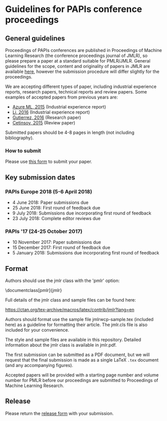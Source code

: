 # Guidelines for PAPIs conference proceedings

## General guidelines

Proceedings of PAPIs conferences are published in Proceedings of Machine Learning Research (the conference proceedings journal of JMLR), so please prepare a paper at a standard suitable for PMLR/JMLR. General guidelines for the scope, content and originality of papers in JMLR are available [here](http://www.jmlr.org/author-info.html), however the submission procedure will differ slightly for the proceedings.

We are accepting different types of paper, including industrial experience reports, research papers, technical reports and review papers. Some examples of accepted papers from previous years are:

* [Azure ML, 2015](http://proceedings.mlr.press/v50/azureml15.pdf) (Industrial experience report)
* [Li, 2016](http://proceedings.mlr.press/v67/li17a/li17a.pdf) (Industrial experience report)
* [Gutierrez, 2016](http://proceedings.mlr.press/v67/gutierrez17a/gutierrez17a.pdf) (Research paper)
* [Cetinsoy, 2015](http://proceedings.mlr.press/v50/cetinsoy15.pdf) (Review paper)

Submitted papers should be 4-8 pages in length (not including bibliography).

### How to submit

Please use [this form](https://papisdotio.wufoo.eu/forms/xst26ab1dgwqty/) to submit your paper.

## Key submission dates

### PAPIs Europe 2018 (5-6 April 2018)

* 4 June 2018: Paper submissions due
* 25 June 2018: First round of feedback due
* 9 July 2018: Submissions due incorporating first round of feedback
* 23 July 2018: Complete editor reviews due

### PAPIs '17 (24-25 October 2017)

* 10 November 2017: Paper submissions due
* 15 December 2017: First round of feedback due
* 5 January 2018: Submissions due incorporating first round of feedback

## Format

Authors should use the jmlr class with the 'pmlr' option:

\documentclass[pmlr]{jmlr}

Full details of the jmlr class and sample files can be found here:

https://ctan.org/tex-archive/macros/latex/contrib/jmlr?lang=en

Authors should format use the sample file jmlrwcp-sample.tex (included here) as
a guideline for formatting their article. The jmlr.cls file is also included
for your convenience.

The style and sample files are available in this repository. Detailed information about the jmlr class is available in jmlr.pdf.

The first submission can be submitted as a PDF document, but we will request that the final submission is made as a single LaTeX `.tex` document (and any accompanying figures).

Accepted papers will be provided with a starting page number and volume number for PMLR before our proceedings are submitted to Proceedings of Machine Learning Research.

## Release

Please return the [release form](https://github.com/PAPIsdotio/proceedings-guidelines/blob/master/release.pdf) with your submission.


